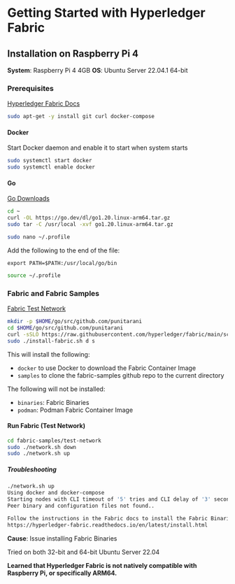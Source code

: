 # Getting Started with Hyperledger Fabric

## Installation on Raspberry Pi 4

**System**: Raspberry Pi 4 4GB
**OS**: Ubuntu Server 22.04.1 64-bit

### Prerequisites

[Hyperledger Fabric Docs](https://hyperledger-fabric.readthedocs.io/en/release-2.5/prereqs.html)

```bash
sudo apt-get -y install git curl docker-compose
```

#### Docker

Start Docker daemon and enable it to start when system starts

```bash
sudo systemctl start docker
sudo systemctl enable docker
```

#### Go

[Go Downloads](https://go.dev/dl/)

```bash
cd ~
curl -OL https://go.dev/dl/go1.20.linux-arm64.tar.gz
sudo tar -C /usr/local -xvf go1.20.linux-arm64.tar.gz
```

```bash
sudo nano ~/.profile
```

Add the following to the end of the file:

`export PATH=$PATH:/usr/local/go/bin`

```bash
source ~/.profile
```

### Fabric and Fabric Samples

[Fabric Test Network](https://hyperledger-fabric.readthedocs.io/en/release-2.5/test_network.html)

```bash
mkdir -p $HOME/go/src/github.com/punitarani
cd $HOME/go/src/github.com/punitarani
curl -sSLO https://raw.githubusercontent.com/hyperledger/fabric/main/scripts/install-fabric.sh && chmod +x install-fabric.sh
sudo ./install-fabric.sh d s 
```

This will install the following:

- `docker` to use Docker to download the Fabric Container Image
- `samples` to clone the fabric-samples github repo to the current directory

The following will not be installed:

- `binaries`: Fabric Binaries
- `podman`: Podman Fabric Container Image

#### Run Fabric (Test Network)

```bash
cd fabric-samples/test-network
sudo ./network.sh down
sudo ./network.sh up
```

##### Troubleshooting

```bash
./network.sh up
Using docker and docker-compose
Starting nodes with CLI timeout of '5' tries and CLI delay of '3' seconds and using database 'leveldb' with crypto from 'cryptogen'
Peer binary and configuration files not found..

Follow the instructions in the Fabric docs to install the Fabric Binaries:
https://hyperledger-fabric.readthedocs.io/en/latest/install.html
```

**Cause**: Issue installing Fabric Binaries

Tried on both 32-bit and 64-bit Ubuntu Server 22.04

**Learned that Hyperledger Fabric is not natively compatible with Raspberry Pi, or specifically ARM64.**
